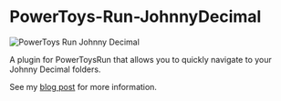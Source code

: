 # PowerToys-Run-JohnnyDecimal

![PowerToys Run Johnny Decimal](https://blog.seguri.dev/posts/powertoys-run-johnnydecimal/valid.png)

A plugin for PowerToysRun that allows you to quickly navigate to your Johnny Decimal folders.

See my [blog post](https://blog.seguri.dev/posts/powertoys-run-johnnydecimal/) for more information.
